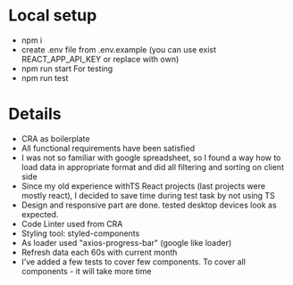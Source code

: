 # Local setup
- npm i
- create .env file from .env.example (you can use exist REACT_APP_API_KEY or replace with own)
- npm run start
For testing
- npm run test

# Details
- CRA as boilerplate
- All functional requirements have been satisfied
- I was not so familiar with google spreadsheet, so I found a way how to load data
in appropriate format and did all filtering and sorting on client side
- Since my old experience withTS React projects (last projects were mostly react), I decided to save time during test task by not using TS
- Design and responsive part are done. tested desktop devices look as expected.
- Code Linter used from CRA
- Styling tool: styled-components
- As loader used "axios-progress-bar" (google like loader)
- Refresh data each 60s with current month
- I’ve added a few tests to cover few components. To cover all components - it will take more time
